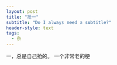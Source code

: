 ```yaml
---
layout: post
title: "抢一"
subtitle: "Do I always need a subtitle?"
header-style: text
tags:
  - 杂
---
```


一，总是自己抢的。
一个非常老的梗

